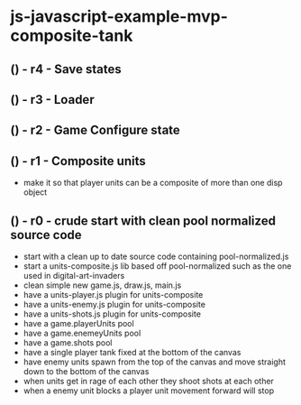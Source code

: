 # js-javascript-example-mvp-composite-tank


<!-- Maintenance -->



<!-- Additional Features -->

## () - r4 - Save states

## () - r3 - Loader

## () - r2 - Game Configure state

<!-- Minimum Viable Product -->

## () - r1 - Composite units
* make it so that player units can be a composite of more than one disp object

## () - r0 - crude start with clean pool normalized source code
* start with a clean up to date source code containing pool-normalized.js
* start a units-composite.js lib based off pool-normalized such as the one used in digital-art-invaders
* clean simple new game.js, draw.js, main.js
* have a units-player.js plugin for units-composite
* have a units-enemy.js plugin for units-composite
* have a units-shots.js plugin for units-composite
* have a game.playerUnits pool
* have a game.enemeyUnits pool
* have a game.shots pool
* have a single player tank fixed at the bottom of the canvas
* have enemy units spawn from the top of the canvas and move straight down to the bottom of the canvas
* when units get in rage of each other they shoot shots at each other
* when a enemy unit blocks a player unit movement forward will stop

